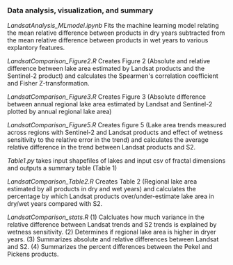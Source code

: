 ### Data analysis, visualization, and summary 

_LandsatAnalysis_MLmodel.ipynb_  Fits the machine learning model relating the mean relative difference between products in dry years subtracted from the mean relative difference between products in wet years to various explantory features.

_LandsatComparison_Figure2.R_    Creates Figure 2 (Absolute and relative difference between lake area estimated by Landsat products and the Sentinel-2 product) and calculates the Spearmen's correlation coefficient and Fisher Z-transformation.

_LandsatComparison_Figure3.R_    Creates Figure 3 (Absolute difference between annual regional lake area estimated by Landsat and Sentinel-2 plotted by annual regional lake area) 

_LandsatComparison_Figure5.R_    Creates figure 5 (Lake area trends measured across regions with Sentinel-2 and Landsat products and effect of wetness sensitivity to the relative error in the trend) and calculates the average relative difference in the trend between Landsat products and S2.

_Table1.py_    takes input shapefiles of lakes and input csv of fractal dimensions and outputs a summary table (Table 1)  

_LandsatComparison_Table2.R_    Creates Table 2 (Regional lake area estimated by all products in dry and wet years) and calculates the percentage by which Landsat products over/under-estimate lake area in dry/wet years compared with S2.

_LandsatComparison_stats.R_    (1) Calcluates how much variance in the relative difference between Landsat trends and S2 trends is explained by wetness sensitivity. (2) Determines if regional lake area is higher in dryer years. (3) Summarizes absolute and relative differences between Landsat and S2. (4) Summarizes the percent differences between the Pekel and Pickens products.
